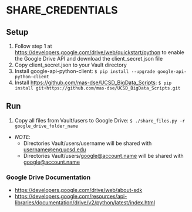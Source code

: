 SHARE_CREDENTIALS
=================

## Setup

1. Follow step 1 at https://developers.google.com/drive/web/quickstart/python to enable the Google 
Drive API and download the client_secret.json file
2. Copy client_secret.json to your Vault directory
3. Install google-api-python-client: `$ pip install --upgrade google-api-python-client`
4. Install https://github.com/mas-dse/UCSD_BigData_Scripts: `$ pip install git+https://github.com/mas-dse/UCSD_BigData_Scripts.git`

## Run

1. Copy all files from Vault/users to Google Drive: `$ ./share_files.py -r google_drive_folder_name`
  * *NOTE*: 
    * Directories Vault/users/username will be shared with username@eng.ucsd.edu
    * Directories Vault/users/google@account.name will be shared with google@account.name

### Google Drive Documentation

* https://developers.google.com/drive/web/about-sdk
* https://developers.google.com/resources/api-libraries/documentation/drive/v2/python/latest/index.html
